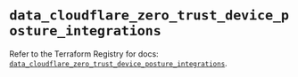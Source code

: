 # `data_cloudflare_zero_trust_device_posture_integrations`

Refer to the Terraform Registry for docs: [`data_cloudflare_zero_trust_device_posture_integrations`](https://registry.terraform.io/providers/cloudflare/cloudflare/5.2.0/docs/data-sources/zero_trust_device_posture_integrations).
